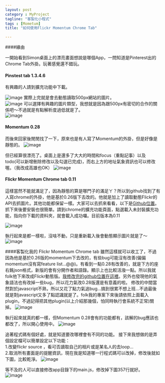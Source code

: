 ```yaml
---
layout: post
category : MyProject 
tagline: "客製化小程式"
tags : [Mometum]
title: "如何使用Flickr Momentum Chrome Tab"

---
```


####緣由

一開始看到Simon桌面上的漂亮畫面想說是哪個App，一問知道是Pinterest出的Chrome Tab外掛。玩著感覺還不錯玩。

#### Pinstest tab 1.3.4.6
有興趣的人請到擴充功能中下載。

![image](https://farm4.staticflickr.com/3929/15360552288_c9b8c80565_o.png)
實際上完就是會去動態讀取500px網站的圖片。   
![image](https://farm4.staticflickr.com/3946/15544022531_fe6faa3fd7_o.png)
可以選擇有興趣的圖片類型，我想就是因為跟500px有密切的合作的關係吧～不過就是有點解析度過低就是了。  
![image](https://farm6.staticflickr.com/5606/14926527773_0dca3ab55c_o.png)

#### Momentum 0.28
而後來回家後閒閒找了一下，原來也是有人寫了Momentum的外掛，但是好像是靜態的。
![image](https://farm4.staticflickr.com/3942/14926501483_816b478fed_o.png)

但已經算很漂亮了。桌面上是還多了大大的時間和focus（重點記事）以及todo(可以新增刪除修改以及勾選已完成)，而右上方的地址氣象資訊也可以修改喔。（我改成高雄也OK）
![image](https://farm6.staticflickr.com/5614/15547557962_40c39dd18a_o.png)

#### Flickr Momentum Chrome tab 0.11
這樣當然不能就滿足了，因為靜態的算是哪門子的滿足ㄚ？所以到github找到了有人寫chrome的外掛，他是基於0.26版下去改的。他就是加上了讀取動態Flickr的API去抓圖片。其他功能都保留一樣。大家可以去抓來看看，以下是[Github位置](https://github.com/McDo/Momentum-Flickr)。抓下來後要安裝也很簡單。請到chrome的擴充功能頁面，點選載入未封裝擴充功能，指向你下載的資料夾，就會載入成功囉。目前版本為0.11

![image](https://farm6.staticflickr.com/5613/15546745915_caf4be872c_o.png)

執行起來是都一樣啦，沒啥不動，只是重新載入後會動態顯示圖片就是了～
![image](https://farm6.staticflickr.com/5610/15361124400_3fce99e1fc_o.png)


####客製化我的 Flickr Momentum Chrome tab
雖然這樣就可以收工了，不過因為他是基於0.26版的momentum下去改的，有些bug可能沒有改善(偏偏momentum沒有寫feature list...@@)。有看到一點0.28有改善的，就是下方的座右銘json格式，新版的會有分開作者和語錄。顯示上也比較活潑一點。所以我就folk他下來改成Flickr動態版。[我修改完的github位置在這裡](https://github.com/dearsherlock/Modify_Momentum_2.8)。另外也發現他的氣象語法也有改掉一些bug，所以花力氣改0.28版還是有意義的啦。
修改的中間當然對於javascript不熟，所以又花了點力氣追bug...搞到很累不想上班...不過最後就是對javascript又多了點認識就是了。folk我的專案下來後請依照上面載入plugin，不過記得把其他plugin(以上介紹那幾個，怕同時執行會系統不正常)關掉。
![image](https://farm4.staticflickr.com/3956/15544111721_45f0753e35_o.png)

執行起來就真的都一樣，但Momentum 0.28會有的功能都有，該解的bug應該也都改了，所以開心使用中。
![image](https://farm4.staticflickr.com/3934/15547641652_363dc63c12_o.png)


追著程式碼有個好處，就是知道要改哪裡會有不同的功能。
接下來我想做的是弄個設定檔可以簡單設定以下功能：  
1.改變flickr source ，看可否讀取自己的相片或是某名人的去loop...  
2.取消所有畫面是的提醒資訊，現在我是知道哪一行程式碼可以改掉，修改後就如下圖，比較乾淨。
![image](https://farm6.staticflickr.com/5608/14926075594_293766f990_o.png)

等不及的人可以直接修改app目錄下的main.js，修改掉下圖357行就好。
![image](https://farm4.staticflickr.com/3937/15360208579_d4bfbe17f8_o.png)
